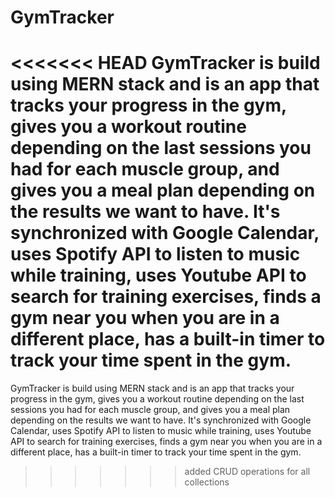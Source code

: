 # GymTracker
<<<<<<< HEAD
  GymTracker is build using MERN stack and is an app that tracks your progress in the gym, gives you a workout routine depending on the last sessions you had for each muscle group, and gives you a meal plan depending on the results we want to have.
  It's synchronized with Google  Calendar, uses Spotify API to listen to music while training, uses Youtube API to search for training exercises, finds a gym near you when you are in a different place, has a built-in timer to track your time spent in the gym.
=======
GymTracker is build using MERN stack and is an app that tracks your progress in the gym, gives you a workout routine depending on the last sessions you had for each muscle group, and gives you a meal plan depending on the results we want to have. It's synchronized with Google Calendar, uses Spotify API to listen to music while training, uses Youtube API to search for training exercises, finds a gym near you when you are in a different place, has a built-in timer to track your time spent in the gym.

>>>>>>> added CRUD operations for all collections
